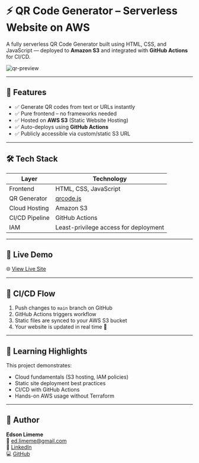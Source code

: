# ⚡ QR Code Generator – Serverless Website on AWS

A fully serverless QR Code Generator built using HTML, CSS, and JavaScript — deployed to **Amazon S3** and integrated with **GitHub Actions** for CI/CD.

![qr-preview](https://your-screenshot-or-demo-link.com)

---

## 🔧 Features

- ✅ Generate QR codes from text or URLs instantly
- ✅ Pure frontend – no frameworks needed
- ✅ Hosted on **AWS S3** (Static Website Hosting)
- ✅ Auto-deploys using **GitHub Actions**
- ✅ Publicly accessible via custom/static S3 URL

---

## 🛠 Tech Stack

| Layer           | Technology         |
|----------------|--------------------|
| Frontend       | HTML, CSS, JavaScript |
| QR Generator   | [qrcode.js](https://github.com/davidshimjs/qrcodejs) |
| Cloud Hosting  | Amazon S3           |
| CI/CD Pipeline | GitHub Actions      |
| IAM            | Least-privilege access for deployment |

---

## 🚀 Live Demo

🌐 [View Live Site](http://qr-code-site-yourname.s3-website-region.amazonaws.com)

---

## 🔄 CI/CD Flow

1. Push changes to `main` branch on GitHub
2. GitHub Actions triggers workflow
3. Static files are synced to your AWS S3 bucket
4. Your website is updated in real time 🎉

---

## 🧠 Learning Highlights

This project demonstrates:
- Cloud fundamentals (S3 hosting, IAM policies)
- Static site deployment best practices
- CI/CD with GitHub Actions
- Hands-on AWS usage without Terraform

---

## 👤 Author

**Edson Limeme**  
📧 ed.limeme@gmail.com  
🔗 [LinkedIn](https://www.linkedin.com/in/edson-limeme-b8385ab2)  
💻 [GitHub](https://github.com/edsonlimeme)

